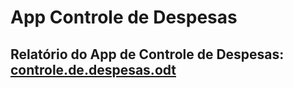 

<html>
  <body>
    <h1>App Controle de Despesas</h1>
    <h2> Relatório do App de Controle de Despesas:
    <a href="https://github.com/user-attachments/files/21435387/controle.de.despesas.odt">controle.de.despesas.odt</a></h2>
  </body>
</html>
